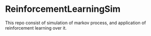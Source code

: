 # ReinforcementLearningSim
This repo consist of simulation of markov process, and application of reinforcement learning over it. 
